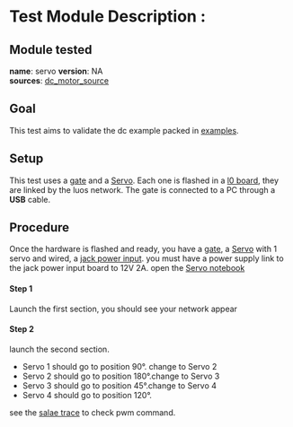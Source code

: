 # Test Module Description : 

## Module tested
**name**: servo
**version**: NA  
**sources**: [dc_motor_source](https://github.com/Luos-io/Examples/tree/master/Projects/l0/Servo)

## Goal

This test aims to validate the dc example packed in [examples](https://github.com/Luos-io/Examples).

## Setup

This test uses a [gate](https://github.com/Luos-io/Examples/tree/master/Projects/l0/Gate_SerialCom) and a [Servo](https://github.com/Luos-io/Examples/tree/master/Projects/l0/Servo). Each one is flashed in a [l0 board](https://github.com/Luos-io/Examples/tree/master/Hardware/l0), they are linked by the luos network. The gate is connected to a PC through a **USB** cable.

## Procedure

Once the hardware is flashed and ready, you have a [gate](https://github.com/Luos-io/Examples/tree/master/Projects/l0/Gate_SerialCom), a [Servo](https://github.com/Luos-io/Examples/tree/master/Projects/l0/Servo) with 1 servo and wired, a [jack power input](https://github.com/Luos-io/Examples/tree/master/Hardware/wiring_and_power/Jack_power_input). you must have a power supply link to the jack power input board to 12V 2A. open the [Servo notebook](./Servo.ipynb)

#### Step 1 
Launch the first section, you should see your network appear
#### Step 2
launch the second section.

- Servo 1 should go to position 90°. change to Servo 2
- Servo 2 should go to position 180°.change to Servo 3
- Servo 3 should go to position 45°.change to Servo 4
- Servo 4 should go to position 120°.

see the [salae trace](./servo_pwm.png) to check pwm command.

